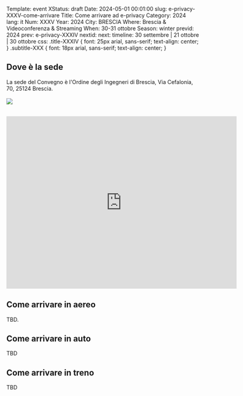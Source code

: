 Template: event
XStatus: draft
Date: 2024-05-01 00:01:00
slug: e-privacy-XXXV-come-arrivare
Title: Come arrivare ad e-privacy
Category: 2024
lang: it
Num: XXXV
Year: 2024
City: BRESCIA
Where: Brescia & Videoconferenza & Streaming
When: 30-31 ottobre
Season: winter
previd: 2024
prev: e-privacy-XXXIV
nextid:
next:
timeline: 30 settembre | 21 ottobre | 30 ottobre
css: .title-XXXIV { font: 25px arial, sans-serif; text-align: center; }   .subtitle-XXX { font: 18px arial, sans-serif; text-align: center; }


<h2>Dove è la sede</h2>

La sede del Convegno è l'Ordine degli Ingegneri di Brescia, Via Cefalonia, 70, 25124 Brescia.
<br>
<br>
<img src="/images/sale/ingresso_sala_infopoint_firenze.png">

<br>

<iframe src="https://www.google.com/maps/embed?pb=!1m18!1m12!1m3!1d2795.2659074361436!2d10.213104174869477!3d45.52485432939174!2m3!1f0!2f0!3f0!3m2!1i1024!2i768!4f13.1!3m3!1m2!1s0x47817674dc1ecb4f%3A0x7a95e08ffe5aaf27!2sOrdine%20Degli%20Ingegneri%20Della%20Provincia%20Di%20Brescia!5e0!3m2!1sit!2sit!4v1723237759926!5m2!1sit!2sit" width="600" height="450" style="border:0;" allowfullscreen="" loading="lazy" referrerpolicy="no-referrer-when-downgrade"></iframe>
<br>

<h2>Come arrivare in aereo</h2> 

TBD.

<h2>Come arrivare in auto</h2>

TBD

<h2>Come arrivare in treno</h2>

TBD


